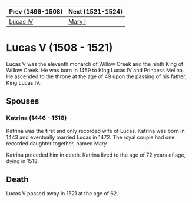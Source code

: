 | Prev (1496-1508) | Next (1521-1524) |
| ---- | ---- |
| [Lucas IV] | [Mary I] |
# Lucas V (1508 - 1521)
Lucas V was the eleventh monarch of Willow Creek and the ninth King of Willow Creek. He was born in 1459 to King Lucas IV and Princess Melina. He ascended to the throne at the age of 49 upon the passing of his father, King Lucas IV.

## Spouses

### Katrina (1446 - 1518)
Katrina was the first and only recorded wife of Lucas. Katrina was born in 1443 and eventually married Lucas in 1472. The royal couple had one recorded daughter together, named Mary.

Katrina preceded him in death. Katrina lived to the age of 72 years of age, dying in 1518. 

## Death
Lucas V passed away in 1521 at the age of 62.

[Lucas IV]: /characters/1400_1499/09_Lucas_IV.md
[Mary I]: /characters/1500_1599/11_Mary_I.md
